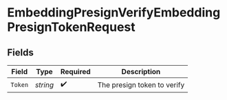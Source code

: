 # EmbeddingPresignVerifyEmbeddingPresignTokenRequest


## Fields

| Field                       | Type                        | Required                    | Description                 |
| --------------------------- | --------------------------- | --------------------------- | --------------------------- |
| `Token`                     | *string*                    | :heavy_check_mark:          | The presign token to verify |